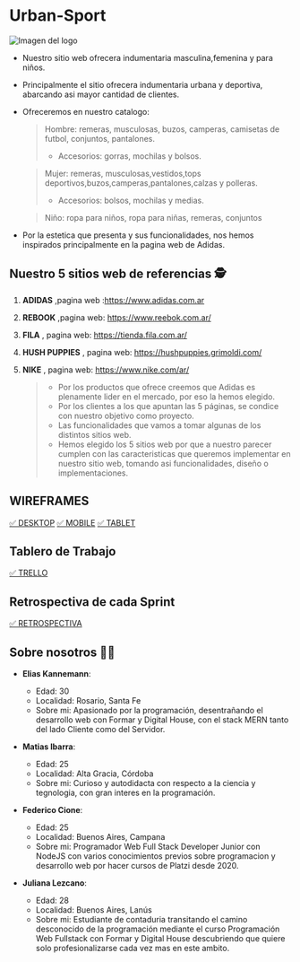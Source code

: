 #                   Urban-Sport
![Imagen del logo](https://github.com/MatiasRaulIbarra/Grupo_5_Urban-Sport/blob/master/wireframe-mockup-design/Design/Logo%20para%20el%20Readme.png)
* Nuestro sitio web  ofrecera indumentaria masculina,femenina y para niños.
* Principalmente  el sitio  ofrecera indumentaria urbana y deportiva, abarcando asi mayor cantidad de clientes.
* Ofreceremos en nuestro catalogo:

    > Hombre: remeras, musculosas, buzos, camperas, camisetas de futbol, conjuntos, pantalones.
    > 
    >* Accesorios: gorras, mochilas y bolsos.

    > Mujer: remeras, musculosas,vestidos,tops deportivos,buzos,camperas,pantalones,calzas y polleras.
    > 
    >* Accesorios: bolsos, mochilas y medias.

    > Niño: ropa para niños, ropa para niñas, remeras, conjuntos

* Por la estetica que presenta y sus funcionalidades, nos hemos inspirados principalmente  en la pagina web de Adidas.

 ##                 Nuestro 5 sitios web de referencias 🕵

     
1. __ADIDAS__ ,pagina web :https://www.adidas.com.ar
2. __REBOOK__ ,pagina web: https://www.reebok.com.ar/
3. __FILA__ , pagina web: https://tienda.fila.com.ar/
4. __HUSH PUPPIES__ , pagina web: https://hushpuppies.grimoldi.com/
5. __NIKE__ , pagina web: https://www.nike.com/ar/

   >* Por los productos que ofrece creemos que Adidas es plenamente lider en el mercado, por eso la hemos elegido.
   >* Por los clientes a los que apuntan las 5 páginas, se condice  con nuestro objetivo como proyecto.
   >* Las funcionalidades que vamos a tomar algunas de los distintos sitios web.
   >* Hemos elegido los 5 sitios web por que a nuestro parecer cumplen con las caracteristicas que queremos implementar en nuestro sitio web, tomando asi funcionalidades, diseño
     o implementaciones.

##                  WIREFRAMES 

[✅ DESKTOP](https://github.com/MatiasRaulIbarra/Grupo_5_Urban-Sport/tree/master/wireframe-mockup-design/Wireframe/desktop)
[✅ MOBILE](https://github.com/MatiasRaulIbarra/Grupo_5_Urban-Sport/tree/master/wireframe-mockup-design/Wireframe/mobile)
[✅ TABLET](https://github.com/MatiasRaulIbarra/Grupo_5_Urban-Sport/tree/master/wireframe-mockup-design/Wireframe/tablet)

##                  Tablero de Trabajo
[✅ TRELLO](https://trello.com/b/c3xzK55s/equipo-5)

##                  Retrospectiva de cada Sprint

[✅ RETROSPECTIVA](https://github.com/MatiasRaulIbarra/Grupo_5_Urban-Sport/blob/master/retro.md)

##                 Sobre nosotros 🤜🤛

* __Elias Kannemann__:
    * Edad: 30
    * Localidad: Rosario, Santa Fe
    * Sobre mi: Apasionado por la programación, desentrañando el desarrollo web con Formar y Digital House, con el stack MERN tanto del lado Cliente como del Servidor.


* __Matias Ibarra__:
    * Edad: 25
    * Localidad: Alta Gracia, Córdoba 
    * Sobre mi: Curioso y autodidacta con respecto a la ciencia y  tegnologia, con gran interes en la programación.
    


* __Federico Cione__:
    * Edad: 25
    * Localidad: Buenos Aires, Campana
    * Sobre mi: Programador Web Full Stack Developer Junior con NodeJS con varios conocimientos previos sobre programacion y desarrollo web por hacer cursos
                de Platzi desde 2020.

* __Juliana Lezcano__:
    * Edad: 28
    * Localidad: Buenos Aires, Lanús
    * Sobre mi: Estudiante de contaduria transitando el camino desconocido de la programación mediante el curso Programación Web Fullstack con Formar y Digital House descubriendo que quiere solo profesionalizarse cada vez mas en este ambito.
